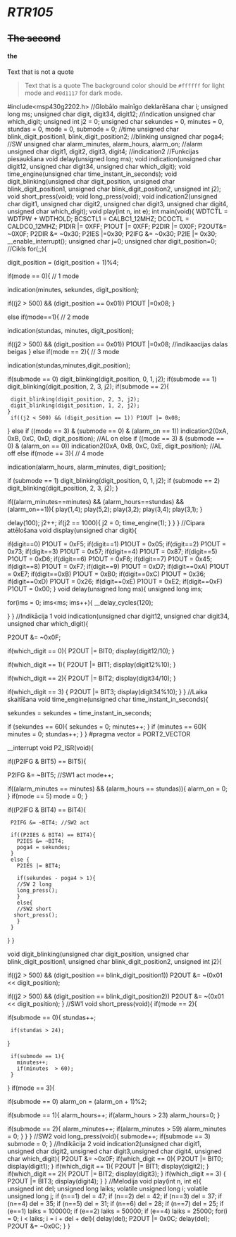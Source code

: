 # *RTR105*
## ~~The second~~
#### the
Text that is not a quote

> Text that is a quote
The background color should be `#ffffff` for light mode and `#0d1117` for dark mode.
 
#include<msp430g2202.h>
//Globālo mainīgo deklarēšana
char i;
unsigned long ms;
unsigned char digit, digit34, digit12; //indication
unsigned char which_digit;
unsigned int j2 = 0;
unsigned char sekundes = 0, minutes = 0, stundas = 0, mode = 0, submode = 0; //time
unsigned char blink_digit_position1, blink_digit_position2; //blinking
unsigned char poga4; //SW
unsigned char alarm_minutes, alarm_hours, alarm_on; //alarm
unsigned char digit1, digit2, digit3, digit4; //indication2
//Funkcijas piesaukšana
void delay(unsigned long ms);
void indication(unsigned char digit12, unsigned char digit34, unsigned char which_digit);
void time_engine(unsigned char time_instant_in_seconds);
void digit_blinking(unsigned char digit_position, unsigned char blink_digit_position1, unsigned char blink_digit_position2, unsigned int j2);
void short_press(void);
void long_press(void);
void indication2(unsigned char digit1, unsigned char digit2, unsigned char digit3, unsigned char digit4, unsigned char which_digit);
void play(int n, int e);
int main(void){
WDTCTL = WDTPW + WDTHOLD;
BCSCTL1 = CALBC1_12MHZ;
DCOCTL = CALDCO_12MHZ;
P1DIR |= 0XFF;
P1OUT |= 0XFF;
P2DIR |= 0X0F;
P2OUT&= ~0X0F;
P2DIR &= ~0x30;
P2IES |=0x30;
P2IFG &= ~0x30;
P2IE |= 0x30;
__enable_interrupt();
unsigned char j=0;
unsigned char digit_position=0;
//Cikls
for(;;){
 
 digit_position = (digit_position + 1)%4;
 
 if(mode == 0){ // 1 mode
 
 indication(minutes, sekundes, digit_position);
 
   if((j2 > 500) && (digit_position == 0x01))
     P1OUT |=0x08;
 }
 
 else if(mode==1){ // 2 mode
 
 indication(stundas, minutes, digit_position);
   
   if((j2 > 500) && (digit_position == 0x01))
     P1OUT |=0x08;
 //indikaacijas dalas beigas
 }
 else if(mode == 2){ // 3 mode
   
   indication(stundas,minutes,digit_position);
   
   if(submode == 0) digit_blinking(digit_position, 0, 1, j2);
   if(submode == 1) digit_blinking(digit_position, 2, 3, j2);
   if(submode == 2){
 
     digit_blinking(digit_position, 2, 3, j2);
     digit_blinking(digit_position, 1, 2, j2);
    }
     if((j2 < 500) && (digit_position == 1)) P1OUT |= 0x08;
  }
   else if ((mode == 3) & (submode == 0) & (alarm_on == 1))
     indication2(0xA, 0xB, 0xC, 0xD, digit_position); //AL on
   else if ((mode == 3) & (submode == 0) & (alarm_on == 0))
     indication2(0xA, 0xB, 0xC, 0xE, digit_position); //AL off
 else if(mode == 3){ // 4 mode
   
   indication(alarm_hours, alarm_minutes, digit_position);
   
   if (submode == 1) digit_blinking(digit_position, 0, 1, j2);
   if (submode == 2) digit_blinking(digit_position, 2, 3, j2);
 }
   
 if((alarm_minutes==minutes) && (alarm_hours==stundas) && (alarm_on==1)){
     play(1,4);
     play(5,2);
     play(3,2);
     play(3,4);
     play(3,1);
 }
 
 delay(100);
 j2++;
   if(j2 == 1000){
   j2 = 0;
   time_engine(1);
   }
 }
}
//Cipara attēlošana
void display(unsigned char digit){
 
 if(digit==0) P1OUT = 0xF5;
 if(digit==1) P1OUT = 0x05;
 if(digit==2) P1OUT = 0x73;
 if(digit==3) P1OUT = 0x57;
 if(digit==4) P1OUT = 0x87;
 if(digit==5) P1OUT = 0xD6;
 if(digit==6) P1OUT = 0xF6;
 if(digit==7) P1OUT = 0x45;
 if(digit==8) P1OUT = 0xF7;
 if(digit==9) P1OUT = 0xD7;
 if(digit==0xA) P1OUT = 0xE7;
 if(digit==0xB) P1OUT = 0xB0;
 if(digit==0xC) P1OUT = 0x36;
 if(digit==0xD) P1OUT = 0x26;
 if(digit==0xE) P1OUT = 0xE2;
 if(digit==0xF) P1OUT = 0x00;
}
 void delay(unsigned long ms){
 unsigned long  ims;
 
 for(ims = 0; ims<ms; ims++){
   __delay_cycles(120);
   
 }
}
//Indikācija 1
void indication(unsigned char digit12, unsigned char digit34, unsigned char which_digit){
 
 P2OUT &= ~0x0F;
 
 if(which_digit == 0){
   P2OUT |= BIT0;
   display(digit12/10);
 }
 
 if(which_digit == 1){
   P2OUT |= BIT1;
   display(digit12%10);
 }
 
 if(which_digit == 2){
   P2OUT |= BIT2;
   display(digit34/10);
 }
 
 if(which_digit == 3) {
   P2OUT |= BIT3;
   display(digit34%10);
 }
}
//Laika skaitīšana
void time_engine(unsigned char time_instant_in_seconds){
 
 sekundes = sekundes + time_instant_in_seconds;
 
 if (sekundes == 60){
   sekundes = 0;
   minutes++;
   }
  if (minutes == 60){
     minutes = 0;
     stundas++;
   }
 }
 #pragma vector = PORT2_VECTOR
 
 __interrupt void P2_ISR(void){
 
 if((P2IFG & BIT5) == BIT5){
   
   P2IFG &= ~BIT5; //SW1 act
   mode++;
   
   if((alarm_minutes == minutes) && (alarm_hours == stundas)){
     alarm_on = 0;
   }
      if(mode == 5) mode = 0;
   }
   
   if((P2IFG & BIT4) == BIT4){
     
     P2IFG &= ~BIT4; //SW2 act
   
     if((P2IES & BIT4) == BIT4){
       P2IES &= ~BIT4;
       poga4 = sekundes;
     }
     else {
       P2IES |= BIT4;
     
       if(sekundes - poga4 > 1){
       //SW 2 long
       long_press();
       }
       else{
       //SW2 short
      short_press();
       }
     }
   }
}
 
void digit_blinking(unsigned char digit_position, unsigned char blink_digit_position1, unsigned char blink_digit_position2, unsigned int j2){
 
  if((j2 > 500) && (digit_position == blink_digit_position1))
   P2OUT &= ~(0x01 << digit_position);
   
  if((j2 > 500) && (digit_position == blink_digit_position2))
   P2OUT &= ~(0x01 << digit_position);
}
//SW1
void short_press(void){
 if(mode == 2){
 
   if(submode == 0){
     stundas++;
   
     if(stundas > 24);
   }
   
     if(submode == 1){
       minutes++;
       if(minutes  > 60);
     }
 }
 if(mode == 3){
 
   if(submode == 0)
     alarm_on = (alarm_on + 1)%2;
   
   if(submode == 1){
     alarm_hours++;
     if(alarm_hours > 23) alarm_hours=0;
   }
   
   if(submode == 2){
     alarm_minutes++;
     if(alarm_minutes > 59) alarm_minutes = 0;
   }
 }
}
//SW2
void long_press(void){
 submode++;
 if(submode == 3) submode = 0;
 }
//Indikācija 2
void indication2(unsigned char digit1, unsigned char digit2, unsigned char digit3,unsigned char digit4, unsigned char which_digit){
 P2OUT &= ~0x0F;
 if(which_digit == 0){
   P2OUT |= BIT0;
   display(digit1);
 }
 if(which_digit == 1){
   P2OUT |= BIT1;
   display(digit2);
 }
 if(which_digit == 2){
   P2OUT |= BIT2;
   display(digit3);
 }
 if(which_digit == 3) {
   P2OUT |= BIT3;
   display(digit4);
 }
}
//Melodija
void play(int n, int e){
 unsigned int del;
 unsigned long laiks;
 volatile unsigned long i;
 volatile unsigned long j;
 if (n==1) del = 47;
 if (n==2) del = 42;
 if (n==3) del = 37;
 if (n==4) del = 35;
 if (n==5) del = 31;
 if (n==6) del = 28;
 if (n==7) del = 25;
 if (e==1) laiks = 100000;
 if (e==2) laiks = 50000;
 if (e==4) laiks = 25000;
 for(i = 0; i < laiks; i = i + del + del){
   delay(del);
   P2OUT |= 0x0C;
   delay(del);
   P2OUT &= ~0x0C;
  }
}

